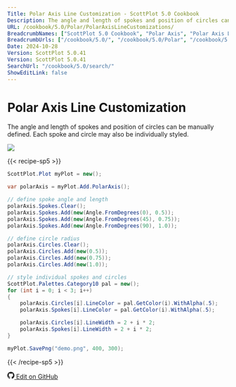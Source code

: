 ```yaml
---
Title: Polar Axis Line Customization - ScottPlot 5.0 Cookbook
Description: The angle and length of spokes and position of circles can be manually defined. Each spoke and circle may also be individually styled.
URL: /cookbook/5.0/Polar/PolarAxisLineCustomizations/
BreadcrumbNames: ["ScottPlot 5.0 Cookbook", "Polar Axis", "Polar Axis Line Customization"]
BreadcrumbUrls: ["/cookbook/5.0/", "/cookbook/5.0/Polar", "/cookbook/5.0/Polar/PolarAxisLineCustomizations"]
Date: 2024-10-28
Version: ScottPlot 5.0.41
Version: ScottPlot 5.0.41
SearchUrl: "/cookbook/5.0/search/"
ShowEditLink: false
---
```


# Polar Axis Line Customization


The angle and length of spokes and position of circles can be manually defined. Each spoke and circle may also be individually styled.

[![](/cookbook/5.0/images/PolarAxisLineCustomizations.png?241027220842)](/cookbook/5.0/images/PolarAxisLineCustomizations.png?241027220842)

{{< recipe-sp5 >}}

```cs
ScottPlot.Plot myPlot = new();

var polarAxis = myPlot.Add.PolarAxis();

// define spoke angle and length
polarAxis.Spokes.Clear();
polarAxis.Spokes.Add(new(Angle.FromDegrees(0), 0.5));
polarAxis.Spokes.Add(new(Angle.FromDegrees(45), 0.75));
polarAxis.Spokes.Add(new(Angle.FromDegrees(90), 1.0));

// define circle radius
polarAxis.Circles.Clear();
polarAxis.Circles.Add(new(0.5));
polarAxis.Circles.Add(new(0.75));
polarAxis.Circles.Add(new(1.0));

// style individual spokes and circles
ScottPlot.Palettes.Category10 pal = new();
for (int i = 0; i < 3; i++)
{
    polarAxis.Circles[i].LineColor = pal.GetColor(i).WithAlpha(.5);
    polarAxis.Spokes[i].LineColor = pal.GetColor(i).WithAlpha(.5);

    polarAxis.Circles[i].LineWidth = 2 + i * 2;
    polarAxis.Spokes[i].LineWidth = 2 + i * 2;
}

myPlot.SavePng("demo.png", 400, 300);

```

{{< /recipe-sp5 >}}

<a href='https://github.com/ScottPlot/ScottPlot/blob/main/src/ScottPlot5/ScottPlot5%20Cookbook/Recipes/PlotTypes/Polar.cs'><svg xmlns="http://www.w3.org/2000/svg" width="16" height="16" fill="currentColor" class="mb-1 bi bi-github" viewBox="0 0 16 16">
  <path d="M8 0C3.58 0 0 3.58 0 8c0 3.54 2.29 6.53 5.47 7.59.4.07.55-.17.55-.38 0-.19-.01-.82-.01-1.49-2.01.37-2.53-.49-2.69-.94-.09-.23-.48-.94-.82-1.13-.28-.15-.68-.52-.01-.53.63-.01 1.08.58 1.23.82.72 1.21 1.87.87 2.33.66.07-.52.28-.87.51-1.07-1.78-.2-3.64-.89-3.64-3.95 0-.87.31-1.59.82-2.15-.08-.2-.36-1.02.08-2.12 0 0 .67-.21 2.2.82.64-.18 1.32-.27 2-.27s1.36.09 2 .27c1.53-1.04 2.2-.82 2.2-.82.44 1.1.16 1.92.08 2.12.51.56.82 1.27.82 2.15 0 3.07-1.87 3.75-3.65 3.95.29.25.54.73.54 1.48 0 1.07-.01 1.93-.01 2.2 0 .21.15.46.55.38A8.01 8.01 0 0 0 16 8c0-4.42-3.58-8-8-8"/>
</svg> Edit on GitHub</a>

